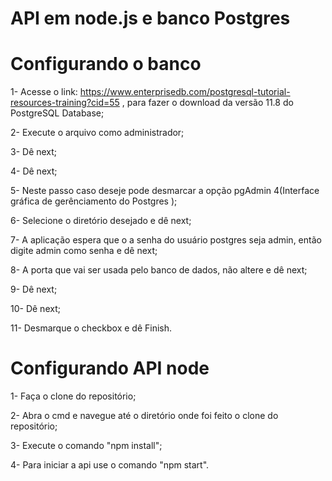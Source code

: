 # API em node.js e banco Postgres

# Configurando o banco
  1- Acesse o link: https://www.enterprisedb.com/postgresql-tutorial-resources-training?cid=55 , para fazer o download da versão 11.8 do PostgreSQL Database;
  
  2- Execute o arquivo como administrador;
  
  3- Dê next;
  
  4- Dê next;
  
  5- Neste passo caso deseje pode desmarcar a opção pgAdmin 4(Interface gráfica de gerênciamento do Postgres );
  
  6- Selecione o diretório desejado e dê next;
  
  7- A aplicação espera que o a senha do usuário postgres seja admin, então digite admin como senha e dê next;
  
  8- A porta que vai ser usada pelo banco de dados, não altere e dê next;
  
  9- Dê next;
  
  10- Dê next;
  
  11- Desmarque o checkbox e dê Finish.
  
# Configurando API node
  1- Faça o clone do repositório;
  
  2- Abra o cmd e navegue até o diretório onde foi feito o clone do repositório;
  
  3- Execute o comando "npm install";
  
  4- Para iniciar a api use o comando "npm start".
  


